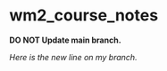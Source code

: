 # wm2_course_notes

<strong>DO NOT Update main branch.</strong>

<em>Here is the new line on my branch.</em>
